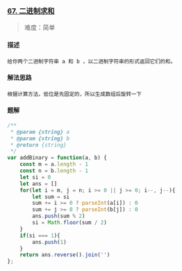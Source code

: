 ### [67. 二进制求和](https://leetcode.cn/problems/add-binary/)

> 难度：简单

#### 描述

```
给你两个二进制字符串 a 和 b ，以二进制字符串的形式返回它们的和。
```

#### 解法思路

```
根据计算方法，低位是先固定的，所以生成数组后旋转一下
```

#### 题解

```js
/**
 * @param {string} a
 * @param {string} b
 * @return {string}
 */
var addBinary = function(a, b) {
    const m = a.length - 1
    const n = b.length - 1
    let si = 0
    let ans = []
    for(let i = m, j = n; i >= 0 || j >= 0; i--, j--){
        let sum = si
        sum += i >= 0 ? parseInt(a[i]) : 0
        sum += j >= 0 ? parseInt(b[j]) : 0
        ans.push(sum % 2)
        si = Math.floor(sum / 2)
    }
    if(si === 1){
        ans.push(1)
    }
    return ans.reverse().join('')
};
```
